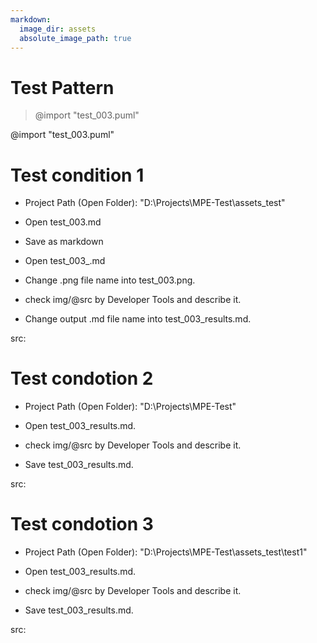 ```yaml
---
markdown:
  image_dir: assets
  absolute_image_path: true
---
```


# Test Pattern

> @import "test_003.puml"

@import "test_003.puml"

# Test condition 1

* Project Path (Open Folder): "D:\\Projects\\MPE-Test\\assets_test"

* Open test_003.md

* Save as markdown

* Open test_003_.md

* Change .png file name into test_003.png.

* check img/@src by Developer Tools and describe it.

* Change output .md file name into test_003_results.md.

src:

# Test condotion 2

* Project Path (Open Folder): "D:\\Projects\\MPE-Test"

* Open test_003_results.md.

* check img/@src by Developer Tools and describe it.

* Save test_003_results.md.

src:

# Test condotion 3

* Project Path (Open Folder): "D:\\Projects\\MPE-Test\\assets_test\\test1"

* Open test_003_results.md.

* check img/@src by Developer Tools and describe it.

* Save test_003_results.md.

src:
